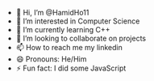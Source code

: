 - 👋 Hi, I’m @HamidHo11
- 👀 I’m interested in Computer Science
- 🌱 I’m currently learning C++
- 💞️ I’m looking to collaborate on projects
- 📫 How to reach me my linkedin 
- 😄 Pronouns: He/Him
- ⚡ Fun fact: I did some JavaScript 

<!---
HamidHo11/HamidHo11 is a ✨ special ✨ repository because its `README.md` (this file) appears on your GitHub profile.
You can click the Preview link to take a look at your changes.
--->
